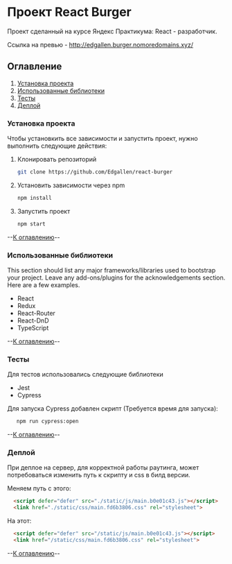# Проект React Burger

Проект сделанный на курсе Яндекс Практикума: React - разработчик.

Ссылка на превью - http://edgallen.burger.nomoredomains.xyz/

## Оглавление  
1. [Установка проекта](#Установка-проекта)
2. [Использованные библиотеки](#Использованные-библиотеки)
3. [Тесты](#Тесты)
4. [Деплой](#Деплой)

### Установка проекта

Чтобы установкить все зависимости и запустить проект, нужно выполнить следующие действия:

1. Клонировать репозиторий
   ```sh
   git clone https://github.com/Edgallen/react-burger
   ```
2. Установить зависимости через npm
   ```sh
   npm install
   ```
3. Запустить проект
   ```sh
   npm start
   ```
   
--[К оглавлению](#Оглавление)--

### Использованные библиотеки

This section should list any major frameworks/libraries used to bootstrap your project. Leave any add-ons/plugins for the acknowledgements section. Here are a few examples.

* React
* Redux
* React-Router
* React-DnD
* TypeScript

--[К оглавлению](#Оглавление)--

### Тесты

Для тестов использовались следующие библиотеки

* Jest
* Cypress

Для запуска Cypress добавлен скрипт (Требуется время для запуска):

```sh
   npm run cypress:open
```

--[К оглавлению](#Оглавление)--

### Деплой

При деплое на сервер, для корректной работы раутинга, может потребоваться изменить путь к скрипту и css в билд версии.

Меняем путь c этого:
```html
  <script defer="defer" src="./static/js/main.b0e01c43.js"></script>
  <link href="./static/css/main.fd6b3806.css" rel="stylesheet">
```

На этот:
```html
  <script defer="defer" src="/static/js/main.b0e01c43.js"></script>
  <link href="/static/css/main.fd6b3806.css" rel="stylesheet">
```

--[К оглавлению](#Оглавление)--
